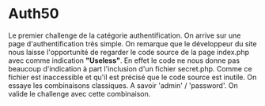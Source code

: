 
# Auth50

Le premier challenge de la catégorie authentification. 
On arrive sur une page d'authentification très simple.
On remarque que le développeur du site nous laisse l'opportunité de regarder le code source de la page index.php avec comme indication **"Useless"**.
En effet le code ne nous donne pas beaucoup d'indication à part l'inclusion d'un fichier secret.php.
Comme ce fichier est inaccessible et qu'il est précisé que le code source est inutile. On essaye les combinaisons classiques. A savoir 'admin' / 'password'.
On valide le challenge avec cette combinaison.


